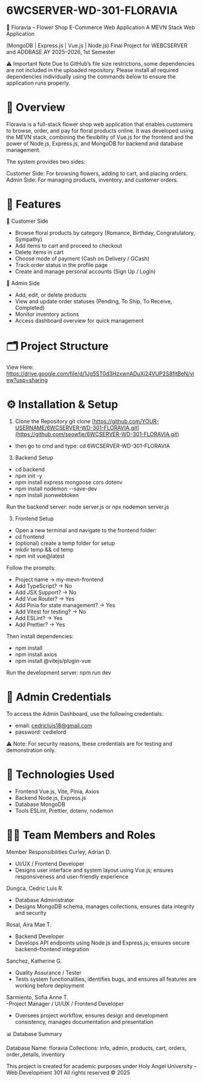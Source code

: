 # 6WCSERVER-WD-301-FLORAVIA
🌸 Floravia – Flower Shop E-Commerce Web Application
A MEVN Stack Web Application

(MongoDB | Express.js | Vue.js | Node.js)
Final Project for WEBCSERVER and ADDBASE
AY 2025–2026, 1st Semester

⚠️ Important Note
Due to GitHub’s file size restrictions, some dependencies are not included in the uploaded repository.
Please install all required dependencies individually using the commands below to ensure the application runs properly.

# 📖 Overview
Floravia is a full-stack flower shop web application that enables customers to browse, order, and pay for floral products online.
It was developed using the MEVN stack, combining the flexibility of Vue.js for the frontend and the power of Node.js, Express.js, and MongoDB for backend and database management.

The system provides two sides:

Customer Side: For browsing flowers, adding to cart, and placing orders.
Admin Side: For managing products, inventory, and customer orders.

# 🧩 Features
🌼 Customer Side
- Browse floral products by category (Romance, Birthday, Congratulatory, Sympathy)
- Add items to cart and proceed to checkout
- Delete items in cart
- Choose mode of payment (Cash on Delivery / GCash)
- Track order status in the profile page
- Create and manage personal accounts (Sign Up / Login)

🌿 Admin Side
- Add, edit, or delete products
- View and update order statuses (Pending, To Ship, To Receive, Completed)
- Monitor inventory actions
- Access dashboard overview for quick management

# 🗂️ Project Structure
View Here: https://drive.google.com/file/d/1Jg5ST0d3HzxwnADuXj24VUP2S8fjtBeN/view?usp=sharing

# ⚙️ Installation & Setup
1. Clone the Repository
git clone [https://github.com/YOUR-USERNAME/6WCSERVER-WD-301-FLORAVIA.git](https://github.com/seowfie/6WCSERVER-WD-301-FLORAVIA.git)
- then go to cmd and type: cd 6WCSERVER-WD-301-FLORAVIA

3. Backend Setup
- cd backend
- npm init -y
- npm install express mongoose cors dotenv
- npm install nodemon --save-dev
- npm install jsonwebtoken


Run the backend server:
node server.js
or
npx nodemon server.js

3. Frontend Setup
- Open a new terminal and navigate to the frontend folder:
-   cd frontend
-   (optional) create a temp folder for setup
-   mkdir temp && cd temp
-   npm init vue@latest


Follow the prompts:
- Project name → my-mevn-frontend
- Add TypeScript? → No
- Add JSX Support? → No
- Add Vue Router? → Yes
- Add Pinia for state management? → Yes
- Add Vitest for testing? → No
- Add ESLint? → Yes
- Add Prettier? → Yes

Then install dependencies:
- npm install
- npm install axios
- npm install @vitejs/plugin-vue

Run the development server:
npm run dev

# 👤 Admin Credentials
To access the Admin Dashboard, use the following credentials:
- email: cedricluis18@gmail.com
- password: cedielord

⚠️ Note: For security reasons, these credentials are for testing and demonstration only.

# 🧠 Technologies Used
- Frontend	Vue.js, Vite, Pinia, Axios
- Backend	Node.js, Express.js
- Database	MongoDB
- Tools	ESLint, Prettier, dotenv, nodemon

# 👩‍💻 Team Members and Roles
Member	Responsibilities
Curley, Adrian D.	
- UI/UX / Frontend Developer
- Designs user interface and system layout using Vue.js; ensures responsiveness and user-friendly experience

Dungca, Cedric Luis R.	
- Database Administrator
- Designs MongoDB schema, manages collections, ensures data integrity and security

Rosal, Aira Mae T.	
- Backend Developer
- Develops API endpoints using Node.js and Express.js; ensures secure backend–frontend integration

Sanchez, Katherine G.	
- Quality Assurance / Tester
- Tests system functionalities, identifies bugs, and ensures all features are working before deployment
  
Sarmiento, Sofia Anne T.	
-Project Manager / UI/UX / Frontend Developer	
- Oversees project workflow, ensures design and development consistency, manages documentation and presentation


📊 Database Summary

Database Name: floravia
Collections: info, admin, products, cart, orders, order_details, inventory



This project is created for academic purposes under
Holy Angel University – Web Development 301
All rights reserved © 2025
